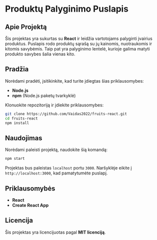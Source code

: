 
# Produktų Palyginimo Puslapis

## Apie Projektą

Šis projektas yra sukurtas su **React** ir leidžia vartotojams palyginti įvairius produktus. Puslapis rodo produktų sąrašą su jų kainomis, nuotraukomis ir kitomis savybėmis. Taip pat yra palyginimo lentelė, kurioje galima matyti produkto savybes šalia vienas kito.

## Pradžia

Norėdami pradėti, įsitikinkite, kad turite įdiegtas šias priklausomybes:

- **Node.js**
- **npm** (Node.js paketų tvarkyklė)

Klonuokite repozitoriją ir įdiekite priklausomybes:

```bash
git clone https://github.com/Vaidas2022/fruits-react.git
cd fruits-react
npm install
```

## Naudojimas

Norėdami paleisti projektą, naudokite šią komandą:

```bash
npm start
```

Projektas bus paleistas `localhost` portu `3000`. Naršyklėje eikite į `http://localhost:3000`, kad pamatytumėte puslapį.

## Priklausomybės

- **React**
- **Create React App**

## Licencija

Šis projektas yra licencijuotas pagal **MIT licenciją**.
